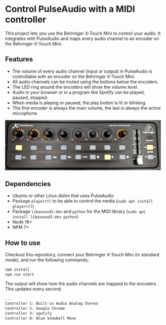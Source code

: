 # Control PulseAudio with a MIDI controller

This project lets you use the Behringer X-Touch Mini to control your audio.
It integrates with PulseAudio and maps every audio channel to an encoder on the Behringer X-Touch Mini.

## Features

* The volume of every audio channel (input or output) in PulseAudio is controllable with an encoder on the Behringer X-Touch Mini.
* All audio channels can be muted using the buttons below the encoders.
* The LED ring around the encoders will show the volume level.
* Audio in your browser or in a program like Spotify can be played, paused, stopped.
* When media is playing or paused, the play button is lit or blinking.
* The first encoder is always the main volume, the last is always the active microphone.

![Behringer X-Touch Mini](assets/behringer-x-touch-mini.jpg "Behringer X-Touch Mini")

## Dependencies

* Ubuntu or other Linux distro that uses PulseAudio
* Package `playerctl` to be able to control the media (`sudo apt install playerctl`)
* Package `libasound2-dev` and `python` for the MIDI library (`sudo apt install libasound2-dev python`)
* Node 16+
* NPM 7+

## How to use

Checkout this repository, connect your Behringer X-Touch Mini (in standard mode), and run the following commands;

```
npm install
npm run start
```

The output will show how the audio channels are mapped to the encoders. This updates every second;

```
...
Controller 1: Built-in Audio Analog Stereo
Controller 2: Google Chrome
Controller 3: spotify
Controller 8: Blue Snowball Mono
```